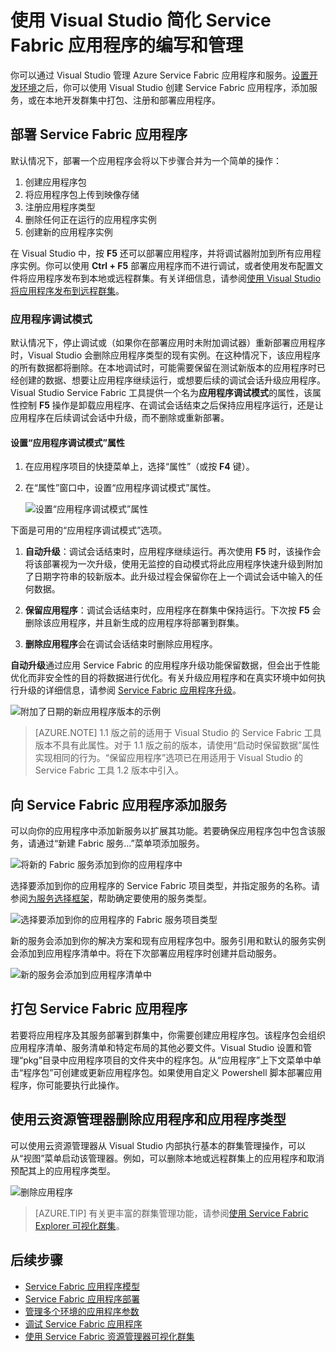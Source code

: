 <properties
    pageTitle="在 Visual Studio 中管理应用程序 | Azure"
    description="使用 Visual Studio 创建、开发、打包、部署和调试 Service Fabric 应用程序和服务。"
    services="service-fabric"
    documentationcenter=".net"
    author="seanmck"
    manager="timlt"
    editor="" />
<tags
    ms.assetid="c317cb7e-7eae-466e-ba41-6aa2518be5cf"
    ms.service="service-fabric"
    ms.devlang="dotnet"
    ms.topic="article"
    ms.tgt_pltfrm="na"
    ms.workload="na"
    ms.date="01/05/2017"
    wacn.date="02/20/2017"
    ms.author="seanmck;mikhegn" />  


# 使用 Visual Studio 简化 Service Fabric 应用程序的编写和管理

你可以通过 Visual Studio 管理 Azure Service Fabric 应用程序和服务。[设置开发环境](/documentation/articles/service-fabric-get-started/)之后，你可以使用 Visual Studio 创建 Service Fabric 应用程序，添加服务，或在本地开发群集中打包、注册和部署应用程序。

## 部署 Service Fabric 应用程序

默认情况下，部署一个应用程序会将以下步骤合并为一个简单的操作：

1. 创建应用程序包
2. 将应用程序包上传到映像存储
3. 注册应用程序类型
4. 删除任何正在运行的应用程序实例
5. 创建新的应用程序实例

在 Visual Studio 中，按 **F5** 还可以部署应用程序，并将调试器附加到所有应用程序实例。你可以使用 **Ctrl + F5** 部署应用程序而不进行调试，或者使用发布配置文件将应用程序发布到本地或远程群集。有关详细信息，请参阅[使用 Visual Studio 将应用程序发布到远程群集](/documentation/articles/service-fabric-publish-app-remote-cluster/)。

### 应用程序调试模式

默认情况下，停止调试或（如果你在部署应用时未附加调试器）重新部署应用程序时，Visual Studio 会删除应用程序类型的现有实例。在这种情况下，该应用程序的所有数据都将删除。在本地调试时，可能需要保留在测试新版本的应用程序时已经创建的数据、想要让应用程序继续运行，或想要后续的调试会话升级应用程序。Visual Studio Service Fabric 工具提供一个名为**应用程序调试模式**的属性，该属性控制 **F5** 操作是卸载应用程序、在调试会话结束之后保持应用程序运行，还是让应用程序在后续调试会话中升级，而不删除或重新部署。

#### 设置“应用程序调试模式”属性

1. 在应用程序项目的快捷菜单上，选择“属性”（或按 **F4** 键）。
2. 在“属性”窗口中，设置“应用程序调试模式”属性。

    ![设置“应用程序调试模式”属性][debugmodeproperty]  

下面是可用的“应用程序调试模式”选项。

1. **自动升级**：调试会话结束时，应用程序继续运行。再次使用 **F5** 时，该操作会将该部署视为一次升级，使用无监控的自动模式将此应用程序快速升级到附加了日期字符串的较新版本。此升级过程会保留你在上一个调试会话中输入的任何数据。

2. **保留应用程序**：调试会话结束时，应用程序在群集中保持运行。下次按 **F5** 会删除该应用程序，并且新生成的应用程序将部署到群集。

3. **删除应用程序**会在调试会话结束时删除应用程序。

**自动升级**通过应用 Service Fabric 的应用程序升级功能保留数据，但会出于性能优化而非安全性的目的将数据进行优化。有关升级应用程序和在真实环境中如何执行升级的详细信息，请参阅 [Service Fabric 应用程序升级](/documentation/articles/service-fabric-application-upgrade/)。

![附加了日期的新应用程序版本的示例][preservedata]  

>[AZURE.NOTE] 1.1 版之前的适用于 Visual Studio 的 Service Fabric 工具版本不具有此属性。对于 1.1 版之前的版本，请使用“启动时保留数据”属性实现相同的行为。“保留应用程序”选项已在用适用于 Visual Studio 的 Service Fabric 工具 1.2 版本中引入。

## 向 Service Fabric 应用程序添加服务

可以向你的应用程序中添加新服务以扩展其功能。若要确保应用程序包中包含该服务，请通过“新建 Fabric 服务...”菜单项添加服务。

![将新的 Fabric 服务添加到你的应用程序中][newservice]  

选择要添加到你的应用程序的 Service Fabric 项目类型，并指定服务的名称。请参阅[为服务选择框架](/documentation/articles/service-fabric-choose-framework/)，帮助确定要使用的服务类型。

![选择要添加到你的应用程序的 Fabric 服务项目类型][addserviceproject]  

新的服务会添加到你的解决方案和现有应用程序包中。服务引用和默认的服务实例会添加到应用程序清单中。将在下次部署应用程序时创建并启动服务。

![新的服务会添加到应用程序清单中][newserviceapplicationmanifest]  

## 打包 Service Fabric 应用程序

若要将应用程序及其服务部署到群集中，你需要创建应用程序包。该程序包会组织应用程序清单、服务清单和特定布局的其他必要文件。Visual Studio 设置和管理“pkg”目录中应用程序项目的文件夹中的程序包。从“应用程序”上下文菜单中单击“程序包”可创建或更新应用程序包。如果使用自定义 Powershell 脚本部署应用程序，你可能要执行此操作。

## 使用云资源管理器删除应用程序和应用程序类型

可以使用云资源管理器从 Visual Studio 内部执行基本的群集管理操作，可以从“视图”菜单启动该管理器。例如，可以删除本地或远程群集上的应用程序和取消预配其上的应用程序类型。

![删除应用程序](./media/service-fabric-manage-application-in-visual-studio/removeapplication.png)  


>[AZURE.TIP] 有关更丰富的群集管理功能，请参阅[使用 Service Fabric Explorer 可视化群集](/documentation/articles/service-fabric-visualizing-your-cluster/)。


<!--Every topic should have next steps and links to the next logical set of content to keep the customer engaged-->

## 后续步骤

- [Service Fabric 应用程序模型](/documentation/articles/service-fabric-application-model/)
- [Service Fabric 应用程序部署](/documentation/articles/service-fabric-deploy-remove-applications/)
- [管理多个环境的应用程序参数](/documentation/articles/service-fabric-manage-multiple-environment-app-configuration/)
- [调试 Service Fabric 应用程序](/documentation/articles/service-fabric-debugging-your-application/)
- [使用 Service Fabric 资源管理器可视化群集](/documentation/articles/service-fabric-visualizing-your-cluster/)

<!--Image references-->

[addserviceproject]: ./media/service-fabric-manage-application-in-visual-studio/addserviceproject.png
[manageservicefabric]: ./media/service-fabric-manage-application-in-visual-studio/manageservicefabric.png
[newservice]: ./media/service-fabric-manage-application-in-visual-studio/newservice.png
[newserviceapplicationmanifest]: ./media/service-fabric-manage-application-in-visual-studio/newserviceapplicationmanifest.png
[preservedata]: ./media/service-fabric-manage-application-in-visual-studio/preservedata.png
[debugmodeproperty]: ./media/service-fabric-manage-application-in-visual-studio/debugmodeproperty.png

<!---HONumber=Mooncake_0213_2017-->
<!--Update_Description: wording update-->